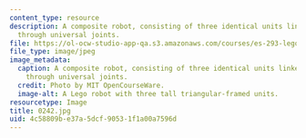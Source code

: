 ```yaml
---
content_type: resource
description: A composite robot, consisting of three identical units linked together
  through universal joints.
file: https://ol-ocw-studio-app-qa.s3.amazonaws.com/courses/es-293-lego-robotics-spring-2007/4c58809be37a5dcf90531f1a00a7596d_0242.jpg
file_type: image/jpeg
image_metadata:
  caption: A composite robot, consisting of three identical units linked together
    through universal joints.
  credit: Photo by MIT OpenCourseWare.
  image-alt: A Lego robot with three tall triangular-framed units.
resourcetype: Image
title: 0242.jpg
uid: 4c58809b-e37a-5dcf-9053-1f1a00a7596d
---
```

